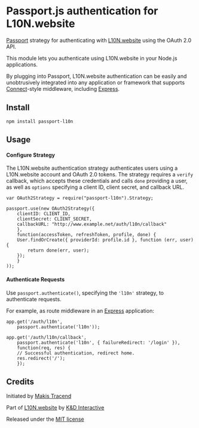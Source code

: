# Passport.js authentication for L10N.website

[Passport](http://passportjs.org/) strategy for authenticating with [L10N.website](http://l10n.website/) using the OAuth 2.0 API.

This module lets you authenticate using L10N.website in your Node.js applications.

By plugging into Passport, L10N.website authentication can be easily and unobtrusively integrated into any application or framework that supports [Connect](http://www.senchalabs.org/connect/)-style middleware, including [Express](http://expressjs.com/).

## Install
```
npm install passport-l10n
```

## Usage

#### Configure Strategy

The L10N.website authentication strategy authenticates users using a L10N.website account and OAuth 2.0 tokens.  The strategy requires a `verify` callback, which accepts these credentials and calls `done` providing a user, as well as `options` specifying a client ID, client secret, and callback URL.
```
var OAuth2Strategy = require("passport-l10n").Strategy;

passport.use(new OAuth2Strategy({
	clientID: CLIENT_ID,
	clientSecret: CLIENT_SECRET,
	callbackURL: "http://www.example.net/auth/l10n/callback"
	},
	function(accessToken, refreshToken, profile, done) {
	User.findOrCreate({ providerId: profile.id }, function (err, user) {
		return done(err, user);
	});
	}
));
```

#### Authenticate Requests

Use `passport.authenticate()`, specifying the `'l10n'` strategy, to authenticate requests.

For example, as route middleware in an [Express](http://expressjs.com/) application:

```
app.get('/auth/l10n',
	passport.authenticate('l10n'));

app.get('/auth/l10n/callback',
	passport.authenticate('l10n', { failureRedirect: '/login' }),
	function(req, res) {
	// Successful authentication, redirect home.
	res.redirect('/');
	});
```

## Credits

Initiated by [Makis Tracend](http://github.com/tracend)

Part of [L10N.website](http://l10n.website/) by [K&D Interactive](http://kdi.co/)

Released under the [MIT license](http://makesites.org/licenses/MIT)

